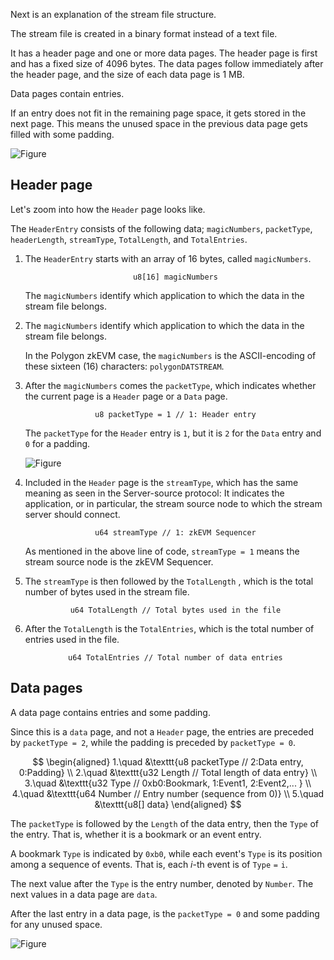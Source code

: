 Next is an explanation of the stream file structure.

The stream file is created in a binary format instead of a text file. 

It has a header page and one or more data pages. The header page is first and has a fixed size of 4096 bytes. The data pages follow immediately after the header page, and the size of each data page is 1 MB.

Data pages contain entries.  

If an entry does not fit in the remaining page space, it gets stored in the next page. This means the unused space in the previous data page gets filled with some padding.

![Figure](../../../img/zkEVM/ds-stream-file-format-header.png)


## Header page

Let's zoom into how the $\texttt{Header}$​ page looks like.

The $\texttt{HeaderEntry}$ consists of the following data; $\texttt{magicNumbers}$, $\texttt{packetType}$, $\texttt{headerLength}$, $\texttt{streamType}$, $\texttt{TotalLength}$, and $\texttt{TotalEntries}$​.

1. The $\texttt{HeaderEntry}$ starts with an array of 16 bytes, called $\texttt{magicNumbers}$​.

    $$
    \texttt{u8[16] magicNumbers}
    $$

    The $\texttt{magicNumbers}$ identify which application to which the data in the stream file belongs.

2. The $\texttt{magicNumbers}$ identify which application to which the data in the stream file belongs.
    
    In the Polygon zkEVM case, the $\texttt{magicNumbers}$ is the ASCII-encoding of these sixteen (16) characters: $\texttt{polygonDATSTREAM}$.

3. After the $\texttt{magicNumbers}$ comes the $\texttt{packetType}$, which indicates whether the current page is a $\texttt{Header}$ page or a $\texttt{Data}$ page.
    
    $$
    \texttt{u8 packetType = 1 // 1: Header entry}
    $$

    The $\texttt{packetType}$ for the $\texttt{Header}$ entry is $\texttt{1}$, but it is $\texttt{2}$ for the $\texttt{Data}$ entry and $\texttt{0}$ for a padding.

    ![Figure](../../../img/zkEVM/ds-stream-file-header-details.png)

4. Included in the $\texttt{Header}$ page is the $\texttt{streamType}$​, which has the same meaning as seen in the Server-source protocol: It indicates the application, or in particular, the stream source node to which the stream server should connect.
    
    $$
    \texttt{u64 streamType // 1: zkEVM Sequencer}
    $$

    As mentioned in the above line of code, $\texttt{streamType = 1}$ means the stream source node is the zkEVM Sequencer.

5. The $\texttt{streamType}$ is then followed by the $\texttt{TotalLength}$​ , which is the total number of bytes used in the stream file.
    
    $$
    \texttt{u64 TotalLength // Total bytes used in the file}
    $$

6. After the $\texttt{TotalLength}$ is the $\texttt{TotalEntries}$​​, which is the total number of entries used in the file.
    
    $$
    \texttt{u64 TotalEntries // Total number of data entries}
    $$


## Data pages

A data page contains entries and some padding.

Since this is a $\texttt{data}$ page, and not a $\texttt{Header}$ page, the entries are preceded by $\texttt{packetType = 2}$, while the padding is preceded by $\texttt{packetType = 0}$​.


$$
\begin{aligned}
1.\quad &\texttt{u8 packetType  // 2:Data entry, 0:Padding} \\
2.\quad &\texttt{u32 Length   // Total length of data entry} \\
3.\quad &\texttt{u32 Type   // 0xb0:Bookmark, 1:Event1, 2:Event2,... } \\
4.\quad &\texttt{u64 Number  // Entry number (sequence from 0)} \\
5.\quad &\texttt{u8[] data}
\end{aligned}
$$

The $\texttt{packetType}$ is followed by the $\texttt{Length}$ of the data entry, then the $\texttt{Type}$ of the entry. That is, whether it is a bookmark or an event entry.

A bookmark $\texttt{Type}$ is indicated by $\texttt{0xb0}$, while each event's $\texttt{Type}$ is its position among a sequence of events. That is, each $i$-th event is of $\mathtt{Type = i}$.   

The next value after the $\texttt{Type}$ is the entry number, denoted by $\texttt{Number}$. The next values in a data page are $\texttt{data}$.

After the last entry in a data page, is the $\texttt{packetType = 0}$ and some padding for any unused space.

![Figure](../../../img/zkEVM/ds-data-page-details-01.png)
